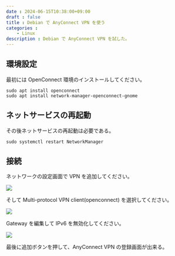 ```yaml
---
date : 2024-06-15T10:38:00+09:00
draft : false
title : Debian で AnyConnect VPN を使う
categories :
    - Linux
description : Debian で AnyConnect VPN を試した。
---
```


## 環境設定
最初には OpenConnect 環境のインストールしてください。

```shell
sudo apt install openconnect
sudo apt install network-manager-openconnect-gnome 
```

## ネットサービスの再起動
その後ネットサービスの再起動は必要である。

```shell
sudo systemctl restart NetworkManager
```

## 接続
ネットワークの設定画面で VPN を追加してください。

![](https://image.icysamon.jp/blog/2024-06/debian-add-vpn.webp)

そして Multi-protocol VPN client(openconnect) を選択してください。

![](https://image.icysamon.jp/blog/2024-06/debian-multi-protocol-vpn-client.webp)

Gateway を編集して IPv6 を無効化してください。

![](https://image.icysamon.jp/blog/2024-06/debian-ipv6.webp)

最後に追加ボタンを押して、AnyConnect VPN の登録画面が出来る。